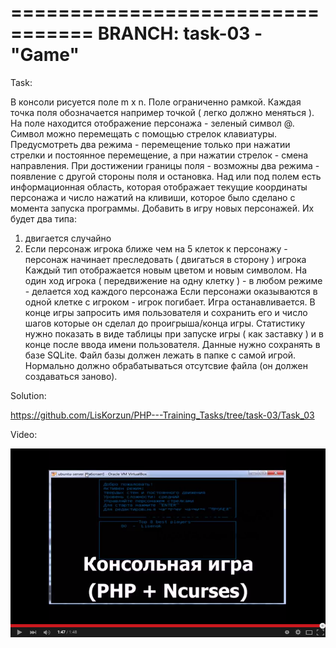 =================================
BRANCH: task-03  -  "Game"
=================================

Task:

В  консоли рисуется поле m x n. Поле ограниченно рамкой. Каждая точка поля обозначается например точкой ( легко должно меняться ).
На поле  находится отображение персонажа - зеленый символ @. Символ можно перемещать с помощью стрелок клавиатуры. Предусмотреть два режима - перемещение только при нажатии стрелки и постоянное перемещение, а при нажатии стрелок - смена направления.
При достижении границы поля  - возможны два режима - появление с другой стороны поля и остановка.
Над или под полем есть информационная область, которая отображает текущие координаты персонажа и число нажатий на кливиши, которое было сделано с момента запуска программы.
Добавить в игру новых персонажей. Их будет два типа:
1) двигается случайно
2) Если персонаж игрока ближе чем на 5 клеток к персонажу - персонаж начинает преследовать ( двигаться в сторону ) игрока
Каждый тип отображается новым цветом и новым символом.
На один ход игрока ( передвижение на одну клетку ) - в любом режиме - делается ход каждого персонажа
Если персонажи оказываются в одной клетке с игроком - игрок погибает. Игра останавливается.
В конце игры запросить имя пользователя и сохранить его и число шагов которые он сделал до проигрыша/конца игры.
Статистику нужно показать в виде таблицы при запуске игры ( как заставку ) и в конце после ввода имени пользователя.
Данные нужно сохранять в базе SQLite. Файл базы должен лежать в папке с самой игрой. Нормально должно обрабатываться отсутсвие файла (он должен создаваться заново).

Solution:

https://github.com/LisKorzun/PHP---Training_Tasks/tree/task-03/Task_03

Video:

[![ScreenShot](https://github.com/LisKorzun/PHP---Training_Tasks/blob/task-03/Task_03/img/game_php_ncurses.png)](https://youtu.be/3d5WrZZNL10)